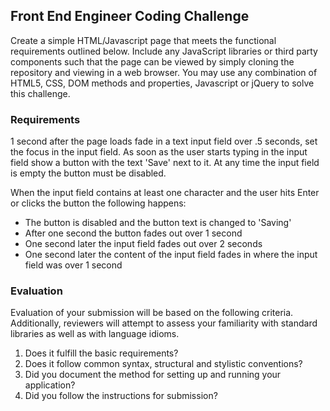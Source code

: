 ## Front End Engineer Coding Challenge ##
Create a simple HTML/Javascript page that meets the functional requirements outlined below.  Include any JavaScript libraries or third party components such that the page can be viewed by simply cloning the repository and viewing in a web browser.  You may use any combination of HTML5, CSS, DOM methods and properties, Javascript or jQuery to solve this challenge.

### Requirements ###
1 second after the page loads fade in a text input field over .5 seconds, set the focus in the input field.
As soon as the user starts typing in the input field show a button with the text 'Save' next to it.
At any time the input field is empty the button must be disabled.

When the input field contains at least one character and the user hits Enter or clicks the button the following happens:
* The button is disabled and the button text is changed to 'Saving'
* After one second the button fades out over 1 second
* One second later the input field fades out over 2 seconds
* One second later the content of the input field fades in where the input field was over 1 second

### Evaluation ###
Evaluation of your submission will be based on the following criteria. Additionally, reviewers will attempt to assess your familiarity with standard libraries as well as with language idioms.

1. Does it fulfill the basic requirements?
2. Does it follow common syntax, structural and stylistic conventions?
3. Did you document the method for setting up and running your application?
4. Did you follow the instructions for submission?
